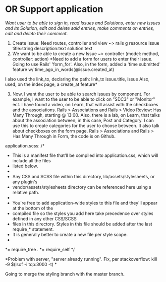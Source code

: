 # OR Support application
*Want user to be able to sign in, read Issues and Solutions, enter new Issues and its Solution, edit and delete said entries, make comments on entries, edit and delete their comment.*

1. Create Issue: Need routes, controller and view ~> rails g resource Issue title:string description:text solution:text
2. We want to be able to create a new Issue ~> controller (model: method, controller: action)
  *Need to add a form for users to enter their issue. Going to use Rails' 'form_for'.
  Also, in the form, added a 'time submitted' feature w/ time_ago_in_words(@issue.created_at)

  I also used the link_to, declaring the path: link_to issue.title, issue
  Also, used, on the index page, a create_at feature*

3. Now, I want the user to be able to search issues by component.  For example, I want to the user to be able to click on "SDC3" or "Monitor" ect.  I have found a video, on Learn, that will assist with the checkboxes and the associations.  Rails > Associations and Rails > Video Review: Has Many Through, starting @ 13:00.  Also, there is a lab, on Learn, that talks about the association between, in this case, Post and Category.  I can use this to create categories for the user to choose between.  It also talk about checkboxes on the form page.  Rails > Associations and Rails > Has Many Through in Form, the code is on Github.


application.scss:
/*
 * This is a manifest file that'll be compiled into application.css, which will include all the files
 * listed below.
 *
 * Any CSS and SCSS file within this directory, lib/assets/stylesheets, or any plugin's
 * vendor/assets/stylesheets directory can be referenced here using a relative path.
 *
 * You're free to add application-wide styles to this file and they'll appear at the bottom of the
 * compiled file so the styles you add here take precedence over styles defined in any other CSS/SCSS
 * files in this directory. Styles in this file should be added after the last require_* statement.
 * It is generally better to create a new file per style scope.
 *
 *= require_tree .
 *= require_self
 */  

 *Problem with server, "server already running".  Fix, per stackoverflow: kill -9 $(lsof -i tcp:3000 -t) *

 Going to merge the styling branch with the master branch.
